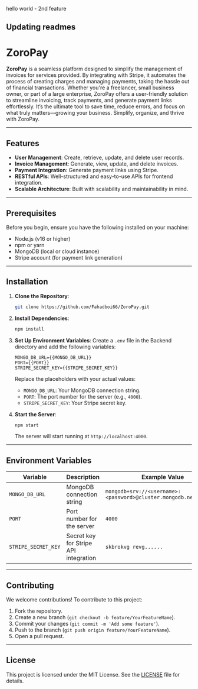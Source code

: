 hello world - 2nd feature
## Updating readmes

# ZoroPay

**ZoroPay** is a seamless platform designed to simplify the management of invoices for services provided. By integrating with Stripe, it automates the process of creating charges and managing payments, taking the hassle out of financial transactions. Whether you're a freelancer, small business owner, or part of a large enterprise, ZoroPay offers a user-friendly solution to streamline invoicing, track payments, and generate payment links effortlessly. It’s the ultimate tool to save time, reduce errors, and focus on what truly matters—growing your business. Simplify, organize, and thrive with ZoroPay.

---

## Features

- **User Management**: Create, retrieve, update, and delete user records.
- **Invoice Management**: Generate, view, update, and delete invoices.
- **Payment Integration**: Generate payment links using Stripe.
- **RESTful APIs**: Well-structured and easy-to-use APIs for frontend integration.
- **Scalable Architecture**: Built with scalability and maintainability in mind.

---

## Prerequisites

Before you begin, ensure you have the following installed on your machine:

- Node.js (v16 or higher)
- npm or yarn
- MongoDB (local or cloud instance)
- Stripe account (for payment link generation)

---

## Installation

1. **Clone the Repository**:
   ```bash
   git clone https://github.com/Fahadboi66/ZoroPay.git
   
   ```

2. **Install Dependencies**:
   ```bash
   npm install
   ```

3. **Set Up Environment Variables**:
   Create a `.env` file in the Backend directory and add the following variables:
   ```plaintext
   MONGO_DB_URL={{MONGO_DB_URL}}
   PORT={{PORT}}
   STRIPE_SECRET_KEY={{STRIPE_SECRET_KEY}}
   ```
   Replace the placeholders with your actual values:
   - `MONGO_DB_URL`: Your MongoDB connection string.
   - `PORT`: The port number for the server (e.g., `4000`).
   - `STRIPE_SECRET_KEY`: Your Stripe secret key.

4. **Start the Server**:
   ```bash
   npm start
   ```
   The server will start running at `http://localhost:4000`.

---

## Environment Variables

| Variable         | Description                                   | Example Value                              |
|------------------|-----------------------------------------------|--------------------------------------------|
| `MONGO_DB_URL`   | MongoDB connection string                     | `mongodb+srv://<username>:<password>@cluster.mongodb.net/zoropay` |
| `PORT`           | Port number for the server                    | `4000`                                     |
| `STRIPE_SECRET_KEY` | Secret key for Stripe API integration      | `skbrokvg revg......` |

---


## Contributing

We welcome contributions! To contribute to this project:

1. Fork the repository.
2. Create a new branch (`git checkout -b feature/YourFeatureName`).
3. Commit your changes (`git commit -m 'Add some feature'`).
4. Push to the branch (`git push origin feature/YourFeatureName`).
5. Open a pull request.

---

## License

This project is licensed under the MIT License. See the [LICENSE](LICENSE) file for details.


